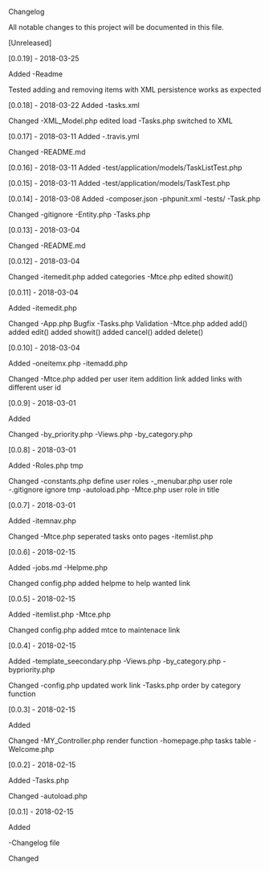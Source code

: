 Changelog

All notable changes to this project will be documented in this file.

[Unreleased]

[0.0.19] - 2018-03-25

Added
-Readme

Tested adding and removing items with XML persistence
works as expected

[0.0.18] - 2018-03-22
Added
-tasks.xml

Changed
-XML_Model.php
    edited load
-Tasks.php
    switched to XML

[0.0.17] - 2018-03-11
Added
-.travis.yml

Changed
-README.md

[0.0.16] - 2018-03-11
Added
-test/application/models/TaskListTest.php

[0.0.15] - 2018-03-11
Added
-test/application/models/TaskTest.php


[0.0.14] - 2018-03-08
Added
-composer.json
-phpunit.xml
-tests/
-Task.php

Changed
-gitignore
-Entity.php
-Tasks.php

[0.0.13] - 2018-03-04

Changed
-README.md


[0.0.12] - 2018-03-04

Changed
-itemedit.php
  added categories
-Mtce.php
  edited showit()

[0.0.11] - 2018-03-04

Added
-itemedit.php

Changed
-App.php
  Bugfix
-Tasks.php
  Validation
-Mtce.php
  added add()
  added edit()
  added showit()
  added cancel()
  added delete()


[0.0.10] - 2018-03-04

Added
-oneitemx.php
-itemadd.php

Changed
-Mtce.php
  added per user item addition link
  added links with different user id

[0.0.9] - 2018-03-01

Added

Changed
-by_priority.php
-Views.php
-by_category.php

[0.0.8] - 2018-03-01

Added
-Roles.php
tmp

Changed
-constants.php
    define user roles
-_menubar.php
    user role
-.gitignore
    ignore tmp
-autoload.php
-Mtce.php
    user role in title

[0.0.7] - 2018-03-01

Added
-itemnav.php

Changed
-Mtce.php
    seperated tasks onto pages
-itemlist.php


[0.0.6] - 2018-02-15

Added
-jobs.md
-Helpme.php

Changed
config.php
  added helpme to help wanted link


[0.0.5] - 2018-02-15

Added
-itemlist.php
-Mtce.php

Changed
config.php
  added mtce to maintenace link


[0.0.4] - 2018-02-15

Added
-template_seecondary.php
-Views.php
-by_category.php
-bypriority.php

Changed
-config.php
    updated work link
-Tasks.php
    order by category function
    

[0.0.3] - 2018-02-15

Added

Changed
-MY_Controller.php
    render function
-homepage.php
    tasks table
-Welcome.php

[0.0.2] - 2018-02-15

Added
-Tasks.php

Changed
-autoload.php

[0.0.1] - 2018-02-15

Added

-Changelog file

Changed
